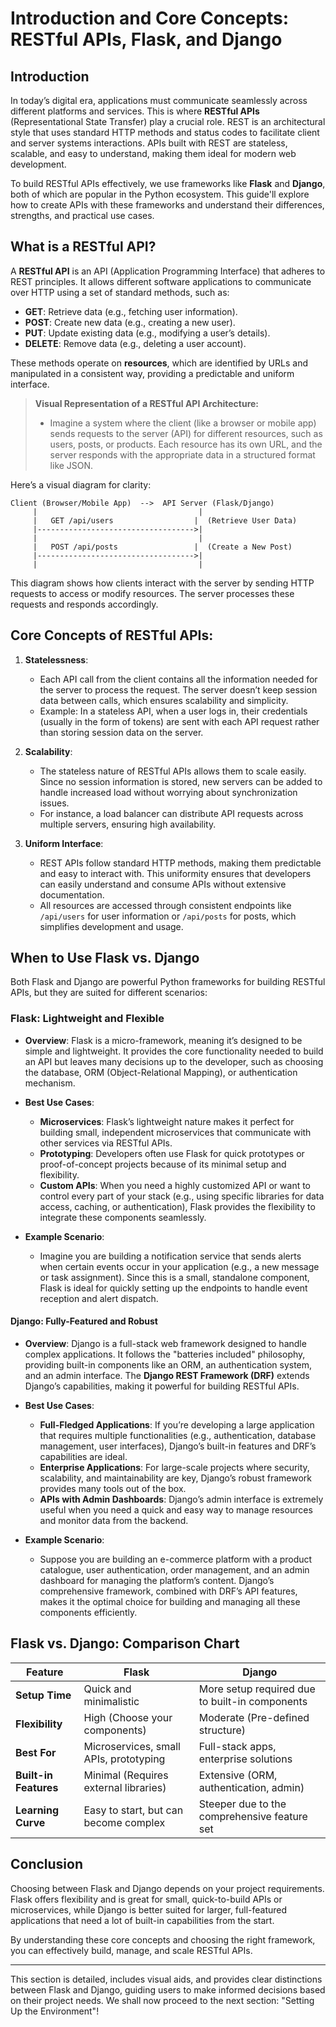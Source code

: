 # **Introduction and Core Concepts: RESTful APIs, Flask, and Django**

## **Introduction**

In today’s digital era, applications must communicate seamlessly across different platforms and services. This is where **RESTful APIs** (Representational State Transfer) play a crucial role. REST is an architectural style that uses standard HTTP methods and status codes to facilitate client and server systems interactions. APIs built with REST are stateless, scalable, and easy to understand, making them ideal for modern web development.

To build RESTful APIs effectively, we use frameworks like **Flask** and **Django**, both of which are popular in the Python ecosystem. This guide'll explore how to create APIs with these frameworks and understand their differences, strengths, and practical use cases.

## **What is a RESTful API?**

A **RESTful API** is an API (Application Programming Interface) that adheres to REST principles. It allows different software applications to communicate over HTTP using a set of standard methods, such as:

- **GET**: Retrieve data (e.g., fetching user information).
- **POST**: Create new data (e.g., creating a new user).
- **PUT**: Update existing data (e.g., modifying a user’s details).
- **DELETE**: Remove data (e.g., deleting a user account).

These methods operate on **resources**, which are identified by URLs and manipulated in a consistent way, providing a predictable and uniform interface. 

> **Visual Representation of a RESTful API Architecture:**
> - Imagine a system where the client (like a browser or mobile app) sends requests to the server (API) for different resources, such as users, posts, or products. Each resource has its own URL, and the server responds with the appropriate data in a structured format like JSON.

Here’s a visual diagram for clarity:

```
Client (Browser/Mobile App)  -->  API Server (Flask/Django)
     |                                    |
     |   GET /api/users                  |  (Retrieve User Data)
     |----------------------------------->|
     |                                    |
     |   POST /api/posts                 |  (Create a New Post)
     |----------------------------------->|
     |                                    |
```

This diagram shows how clients interact with the server by sending HTTP requests to access or modify resources. The server processes these requests and responds accordingly.

## **Core Concepts of RESTful APIs:**

1. **Statelessness**:
   - Each API call from the client contains all the information needed for the server to process the request. The server doesn’t keep session data between calls, which ensures scalability and simplicity.
   - Example: In a stateless API, when a user logs in, their credentials (usually in the form of tokens) are sent with each API request rather than storing session data on the server.

2. **Scalability**:
   - The stateless nature of RESTful APIs allows them to scale easily. Since no session information is stored, new servers can be added to handle increased load without worrying about synchronization issues.
   - For instance, a load balancer can distribute API requests across multiple servers, ensuring high availability.

3. **Uniform Interface**:
   - REST APIs follow standard HTTP methods, making them predictable and easy to interact with. This uniformity ensures that developers can easily understand and consume APIs without extensive documentation.
   - All resources are accessed through consistent endpoints like `/api/users` for user information or `/api/posts` for posts, which simplifies development and usage.

## **When to Use Flask vs. Django**

Both Flask and Django are powerful Python frameworks for building RESTful APIs, but they are suited for different scenarios:

### **Flask**: Lightweight and Flexible
- **Overview**: Flask is a micro-framework, meaning it’s designed to be simple and lightweight. It provides the core functionality needed to build an API but leaves many decisions up to the developer, such as choosing the database, ORM (Object-Relational Mapping), or authentication mechanism.
- **Best Use Cases**:
  - **Microservices**: Flask’s lightweight nature makes it perfect for building small, independent microservices that communicate with other services via RESTful APIs.
  - **Prototyping**: Developers often use Flask for quick prototypes or proof-of-concept projects because of its minimal setup and flexibility.
  - **Custom APIs**: When you need a highly customized API or want to control every part of your stack (e.g., using specific libraries for data access, caching, or authentication), Flask provides the flexibility to integrate these components seamlessly.

- **Example Scenario**: 
  - Imagine you are building a notification service that sends alerts when certain events occur in your application (e.g., a new message or task assignment). Since this is a small, standalone component, Flask is ideal for quickly setting up the endpoints to handle event reception and alert dispatch.

#### **Django**: Fully-Featured and Robust
- **Overview**: Django is a full-stack web framework designed to handle complex applications. It follows the "batteries included" philosophy, providing built-in components like an ORM, an authentication system, and an admin interface. The **Django REST Framework (DRF)** extends Django’s capabilities, making it powerful for building RESTful APIs.
- **Best Use Cases**:
  - **Full-Fledged Applications**: If you’re developing a large application that requires multiple functionalities (e.g., authentication, database management, user interfaces), Django’s built-in features and DRF’s capabilities are ideal.
  - **Enterprise Applications**: For large-scale projects where security, scalability, and maintainability are key, Django’s robust framework provides many tools out of the box.
  - **APIs with Admin Dashboards**: Django’s admin interface is extremely useful when you need a quick and easy way to manage resources and monitor data from the backend.

- **Example Scenario**:
  - Suppose you are building an e-commerce platform with a product catalogue, user authentication, order management, and an admin dashboard for managing the platform’s content. Django’s comprehensive framework, combined with DRF’s API features, makes it the optimal choice for building and managing all these components efficiently.

## **Flask vs. Django: Comparison Chart**

| Feature                | Flask                                   | Django                                   |
|------------------------|-----------------------------------------|-----------------------------------------|
| **Setup Time**         | Quick and minimalistic                 | More setup required due to built-in components |
| **Flexibility**        | High (Choose your components)          | Moderate (Pre-defined structure)        |
| **Best For**           | Microservices, small APIs, prototyping | Full-stack apps, enterprise solutions   |
| **Built-in Features**  | Minimal (Requires external libraries)  | Extensive (ORM, authentication, admin)  |
| **Learning Curve**     | Easy to start, but can become complex  | Steeper due to the comprehensive feature set |

## **Conclusion**

Choosing between Flask and Django depends on your project requirements. Flask offers flexibility and is great for small, quick-to-build APIs or microservices, while Django is better suited for larger, full-featured applications that need a lot of built-in capabilities from the start.

By understanding these core concepts and choosing the right framework, you can effectively build, manage, and scale RESTful APIs. 

---

This section is detailed, includes visual aids, and provides clear distinctions between Flask and Django, guiding users to make informed decisions based on their project needs. We shall now proceed to the next section: "Setting Up the Environment"!
